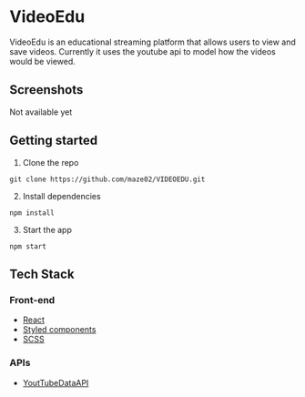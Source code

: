 # VideoEdu

VideoEdu is an educational streaming platform that allows users to view and save videos. Currently it uses the youtube api to model how the videos would be viewed.

## Screenshots

Not available yet

## Getting started

1. Clone the repo

```
git clone https://github.com/maze02/VIDEOEDU.git
```

2. Install dependencies

```
npm install
```

3. Start the app

```
npm start
```

## Tech Stack

### Front-end

- [React](https://reactjs.org/)
- [Styled components](https://styled-components.com/)
- [SCSS](https://https://sass-lang.com/documentation/)

### APIs
- [YoutTubeDataAPI](https://www.google.com/search?q=youtube+api&oq=youtube+api&aqs=chrome..69i57j69i64j69i60l3.4207j0j7&sourceid=chrome&ie=UTF-8)

